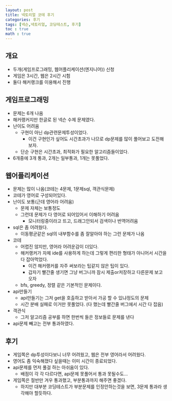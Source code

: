 ```yaml
---
layout: post
title: 넥토리얼 코테 후기
categories: 후기
tags: [넥슨,넥토리얼, 코딩테스트, 후기]
toc : true
math : true
---
```


## 개요
- 두개(게임프로그래밍, 웹어플리케이션(엔지니어)) 신청
- 게임은 3시간, 웹은 2시간 시험
- 둘다 해커랭크를 이용해서 진행

## 게임프로그래밍
- 문제는 6개 나옴
- 해커랭커지만 한글로 된 넥슨 수제 문제였다.
- 난이도 어려움
  - 구현이 아닌 dp관련문제투성이었다.
    - 이건 구현인가 싶어도 시간초과가 나므로 dp문제를 많이 풀어보고 도전해보자.
  - 단순 구현은 시간초과, 최적화가 필요한 알고리즘들이었다.
- 6개중에 3개 통과, 2개는 일부통과, 1개는 못풀었다.




## 웹어플리케이션
- 문제는 많이 나옴(코테는 4문제, 1문제sql, 객관식문제)
- 코테가 영어로 구성되어있다.
- 난이도 보통(근데 영어라 어려움)
  - 문제 자체는 보통정도
  - 그런데 문제가 다 영어로 되어있어서 이해하기 어려움
    - 모니터링중이라고 뜨고, 드래그안되서 검색이나 번역어려움
- sql은 좀 어려웠다.
  - 이동평균같은 sql의 내부함수를 좀 잘알아야 하는 그런 문제가 나옴
- 코테
  - 어렵진 않지만, 영어라 어려운감이 더있다.
  - 해커랭커가 자체 ide를 사용하게 하는데 그렇게 편리한 형태가 아니어서 시간을 다 잡아먹었다.
    - 이건 해커랭커를 자주 써보라는 팁같지 않은 팁이 있다.
    - 갑자기 빨간줄 생기면 그냥 버그니까 잠시 제출or저장하고 다른문제 보고 오자
  - bfs, greedy, 정렬 같은 기본적인 문제이다.
- api만들기
  - api만들기는 그저 get을 호출하고 받아서 가공 할 수 있냐정도의 문제
  - 시간 분배 실패로 이거만 못풀었다. (다 했는데 빨간줄 버그에서 시간 다 잡음)
- 객관식
  - 그저 알고리즘 공부를 하면 한번씩 들은 정보들로 문제를 낸다
- api문제 빼고는 전부 통과하였다.

## 후기
- 게임쪽은 dp투성이다보니 너무 어려웠고, 웹은 전부 영어라서 어려웠다.
- 영어도 좀 익숙해졌다 싶을때는 이미 시간이 종료되었다.
- api문제를 먼저 풀걸 하는 아쉬움이 있다.
  - 배점이 각 각 다르다면, api문제 못풀어서 통과 못될수도...
- 게임쪽은 절반만 겨우 통과했고, 부분통과까지 해주면 좋겠다.
  - 하지만 대부분 코딩테스트가 부분문제를 인정안하는것을 보면, 3문제 통과라 생각해야 할듯하다.
